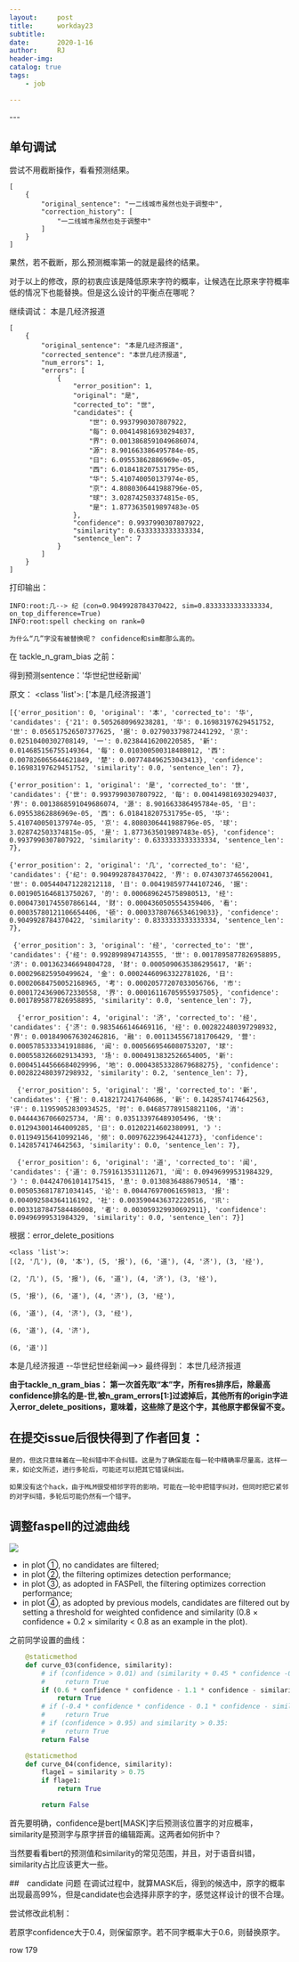 ```yaml
---
layout:     post
title:      workday23
subtitle:   
date:       2020-1-16
author:     RJ
header-img: 
catalog: true
tags:
    - job

---
```

<p id = "build"></p>
---


## 单句调试
尝试不用截断操作，看看预测结果。

```
[
    {
        "original_sentence": "一二线城市虽然也处于调整中",
        "correction_history": [
            "一二线城市虽然也处于调整中"
        ]
    }
]
```
果然，若不截断，那么预测概率第一的就是最终的结果。

对于以上的修改，原的初衷应该是降低原来字符的概率，让候选在比原来字符概率低的情况下也能替换。但是这么设计的平衡点在哪呢？

继续调试： 本是几经济报道
```
[
    {
        "original_sentence": "本是几经济报道",
        "corrected_sentence": "本世几经济报道",
        "num_errors": 1,
        "errors": [
            {
                "error_position": 1,
                "original": "是",
                "corrected_to": "世",
                "candidates": {
                    "世": 0.9937990307807922,
                    "每": 0.004149816930294037,
                    "界": 0.0013868591049686074,
                    "源": 8.901663386495784e-05,
                    "日": 6.09553862886969e-05,
                    "西": 6.018418207531795e-05,
                    "华": 5.410740050137974e-05,
                    "京": 4.8080306441988796e-05,
                    "球": 3.028742503374815e-05,
                    "是": 1.8773635019897483e-05
                },
                "confidence": 0.9937990307807922,
                "similarity": 0.6333333333333334,
                "sentence_len": 7
            }
        ]
    }
]
```
打印输出：
```
INFO:root:几--> 纪 (con=0.9049928784370422, sim=0.8333333333333334, on_top_difference=True)
INFO:root:spell checking on rank=0

为什么“几”字没有被替换呢？ confidence和sim都那么高的。
```

在 tackle_n_gram_bias 之前：

得到预测sentence：'华世纪世经新闻'

原文： <class 'list'>: ['本是几经济报道']

```
[{'error_position': 0, 'original': '本', 'corrected_to': '华', 'candidates': {'21': 0.5052680969238281, '华': 0.16983197629451752, '世': 0.056517526507377625, '据': 0.027903379872441292, '京': 0.02510400302708149, '一': 0.02384416200220585, '新': 0.014685156755149364, '每': 0.010300500318408012, '西': 0.007826065644621849, '楚': 0.007748496253043413}, 'confidence': 0.16983197629451752, 'similarity': 0.0, 'sentence_len': 7}, 

{'error_position': 1, 'original': '是', 'corrected_to': '世', 'candidates': {'世': 0.9937990307807922, '每': 0.004149816930294037, '界': 0.0013868591049686074, '源': 8.901663386495784e-05, '日': 6.09553862886969e-05, '西': 6.018418207531795e-05, '华': 5.410740050137974e-05, '京': 4.8080306441988796e-05, '球': 3.028742503374815e-05, '是': 1.8773635019897483e-05}, 'confidence': 0.9937990307807922, 'similarity': 0.6333333333333334, 'sentence_len': 7}, 

{'error_position': 2, 'original': '几', 'corrected_to': '纪', 'candidates': {'纪': 0.9049928784370422, '界': 0.07430737465620041, '世': 0.005440471228212118, '日': 0.004198597744107246, '据': 0.0019051646813750267, '的': 0.0006896245758980513, '经': 0.00047301745507866144, '财': 0.0004360505554359406, '看': 0.00035780121106654406, '顿': 0.00033780766534619033}, 'confidence': 0.9049928784370422, 'similarity': 0.8333333333333334, 'sentence_len': 7},

 {'error_position': 3, 'original': '经', 'corrected_to': '世', 'candidates': {'经': 0.9928998947143555, '世': 0.0017895877826958895, '济': 0.001362346694804728, '财': 0.0005090635386295617, '新': 0.000296825950499624, '金': 0.00024460963322781026, '日': 0.00020684750052168965, '考': 0.00020577207033056766, '市': 0.00017243690672330558, '界': 0.00016116705955937505}, 'confidence': 0.0017895877826958895, 'similarity': 0.0, 'sentence_len': 7},
 
  {'error_position': 4, 'original': '济', 'corrected_to': '经', 'candidates': {'济': 0.9835466146469116, '经': 0.002822480397298932, '界': 0.0018490676302462816, '融': 0.0011345567181706429, '营': 0.0005785333341918886, '闻': 0.0005669546080753207, '球': 0.0005583266029134393, '场': 0.0004913832526654005, '新': 0.00045144566684029996, '地': 0.00043853328679688275}, 'confidence': 0.002822480397298932, 'similarity': 0.2, 'sentence_len': 7}, 
  
  {'error_position': 5, 'original': '报', 'corrected_to': '新', 'candidates': {'报': 0.4182172417640686, '新': 0.1428574174642563, '评': 0.11959052830934525, '时': 0.046857789158821106, '消': 0.04444367066025734, '周': 0.035133976489305496, '快': 0.012943001464009285, '日': 0.01202214602380991, '》': 0.011949156410992146, '频': 0.009762239642441273}, 'confidence': 0.1428574174642563, 'similarity': 0.0, 'sentence_len': 7}, 
  
  {'error_position': 6, 'original': '道', 'corrected_to': '闻', 'candidates': {'道': 0.7591613531112671, '闻': 0.09496999531984329, '》': 0.044247061014175415, '息': 0.01308364886790514, '播': 0.0050536817871034145, '论': 0.004476970061659813, '报': 0.004092584364116192, '社': 0.0035904436372220516, '讯': 0.0033187847584486008, '者': 0.003059329930692911}, 'confidence': 0.09496999531984329, 'similarity': 0.0, 'sentence_len': 7}]
```

根据：error_delete_positions
```
<class 'list'>: 
[(2, '几'), (0, '本'), (5, '报'), (6, '道'), (4, '济'), (3, '经'), 

(2, '几'), (5, '报'), (6, '道'), (4, '济'), (3, '经'), 

(5, '报'), (6, '道'), (4, '济'), (3, '经'), 

(6, '道'), (4, '济'), (3, '经'), 

(6, '道'), (4, '济'), 

(6, '道')]
```

本是几经济报道 --华世纪世经新闻-->> 最终得到： 本世几经济报道

**由于tackle_n_gram_bias： 第一次首先取“本”字，所有res排序后，除最高confidence排名的是-世,被n_gram_errors[1:]过滤掉后，其他所有的origin字进入error_delete_positions，意味着，这些除了是这个字，其他原字都保留不变。**

## 在提交issue后很快得到了作者回复：
```
是的，但这只意味着在一轮纠错中不会纠错。这是为了确保能在每一轮中精确率尽量高，这样一来，如论文所述，进行多轮后，可能还可以把其它错误纠出。

如果没有这个hack，由于MLM很受相邻字符的影响，可能在一轮中把错字纠对，但同时把它紧邻的对字纠错，多轮后可能仍然有一个错字。
```




## 调整faspell的过滤曲线

![](https://raw.githubusercontent.com/rejae/rejae.github.io/master/img/20200116142327.png)

- in plot ①, no candidates are filtered; 
- in plot ②, the filtering optimizes detection performance;
- in plot ③, as adopted in FASPell, the filtering optimizes correction performance; 
- in plot ④, as adopted by previous models, candidates are filtered out by setting a threshold for weighted confidence and similarity (0.8 × confidence + 0.2 × similarity < 0.8 as an example in the plot).



之前同学设置的曲线：
```python
    @staticmethod	
    def curve_03(confidence, similarity):
        # if (confidence > 0.01) and (similarity + 0.45 * confidence -0.6) > 0 and similarity > 0.3:
        #     return True
        if (0.6 * confidence * confidence - 1.1 * confidence - similarity + 0.7) < 0:
            return True
        # if (-0.4 * confidence * confidence - 0.1 * confidence - similarity + 0.7) < 0:
        #     return True
        # if (confidence > 0.95) and similarity > 0.35:
        #     return True
        return False

    @staticmethod	
    def curve_04(confidence, similarity):
        flage1 = similarity > 0.75
        if flage1:
            return True

        return False
```

首先要明确，confidence是bert[MASK]字后预测该位置字的对应概率，similarity是预测字与原字拼音的编辑距离。这两者如何折中？

当然要看看bert的预测值和similarity的常见范围，并且，对于语音纠错，similarity占比应该更大一些。

##　candidate 问题
在调试过程中，就算MASK后，得到的候选中，原字的概率出现最高99%，但是candidate也会选择非原字的字，感觉这样设计的很不合理。

尝试修改此机制：

若原字confidence大于0.4，则保留原字。若不同字概率大于0.6，则替换原字。

row 179

<!-- ```python
    def is_origin(self, sentence, candidates):
        reset_dict = dict()
        for idx, item in enumerate(candidates):
            if sentence[idx] != item[0] and candidates["confidence"] > 0.6:
                reset_dict[str(idx)] = item[0]
            else:  # 保持不变
                reset_dict[str(idx)] = sentence[idx]
        return reset_dict
``` -->